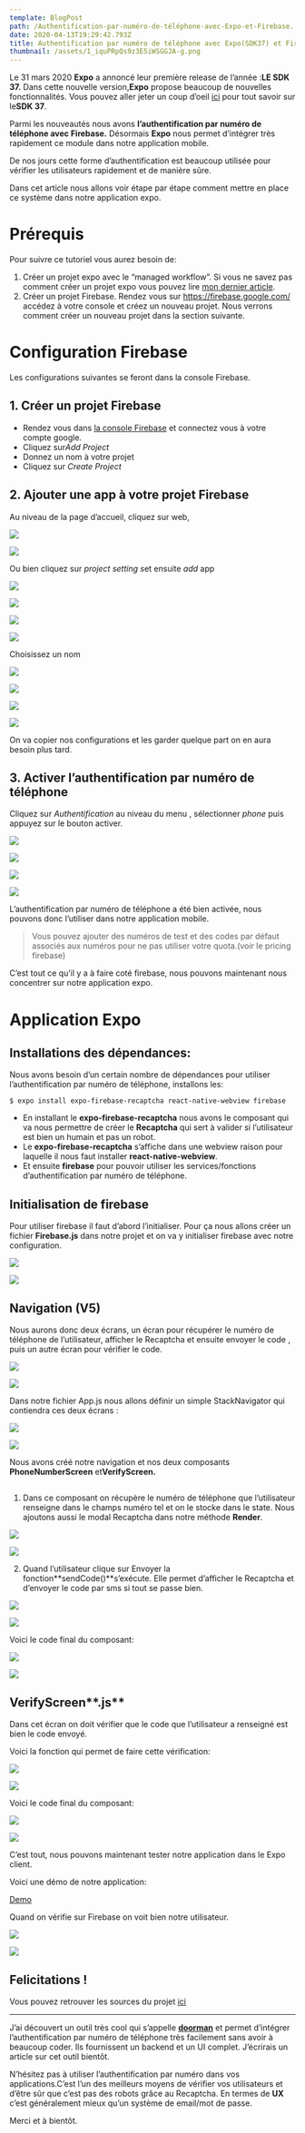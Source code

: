 ```yaml
---
template: BlogPost
path: /Authentification-par-numéro-de-téléphone-avec-Expo-et-Firebase.
date: 2020-04-13T19:29:42.793Z
title: Authentification par numéro de téléphone avec Expo(SDK37) et Firebase.
thumbnail: /assets/1_iquPRpQs9z3E5iWSGGJA-g.png
---
```

Le 31 mars 2020 **Expo** a annoncé leur première release de l’année :**LE SDK 37.** Dans cette nouvelle version,**Expo** propose beaucoup de nouvelles fonctionnalités. Vous pouvez aller jeter un coup d’oeil [ici](https://blog.expo.io/expo-sdk-37-is-now-available-dd5770f066a6) pour tout savoir sur le**SDK 37**.

Parmi les nouveautés nous avons **l’authentification par numéro de téléphone avec Firebase.** Désormais **Expo** nous permet d’intégrer très rapidement ce module dans notre application mobile.

De nos jours cette forme d’authentification est beaucoup utilisée pour vérifier les utilisateurs rapidement et de manière sûre.

Dans cet article nous allons voir étape par étape comment mettre en place ce système dans notre application expo.

# Prérequis

Pour suivre ce tutoriel vous aurez besoin de:

1. Créer un projet expo avec le “managed workflow”. Si vous ne savez pas comment créer un projet expo vous pouvez lire [mon dernier article](https://medium.com/@sidibemouhamed/les-notifications-push-avec-expo-4d30b15b486d?source=your_stories_page---------------------------).
2. Créer un projet Firebase. Rendez vous sur <https://firebase.google.com/> accédez à votre console et créez un nouveau projet. Nous verrons comment créer un nouveau projet dans la section suivante.

# Configuration Firebase

Les configurations suivantes se feront dans la console Firebase.

## 1. Créer un projet Firebase

* Rendez vous dans [la console Firebase](https://console.firebase.google.com/) et connectez vous à votre compte google.
* Cliquez sur*Add Project*
* Donnez un nom à votre projet
* Cliquez sur *Create Project*

## 2. Ajouter une app à votre projet Firebase

Au niveau de la page d’accueil, cliquez sur web,

![](https://miro.medium.com/max/60/1*40sjowMTFDhwR_L4ANM01w.png?q=20)

![](https://miro.medium.com/max/1504/1*40sjowMTFDhwR_L4ANM01w.png)

Ou bien cliquez sur *project setting s*et ensuite *add* app

![](https://miro.medium.com/max/60/1*HWJKxgjZ15-kRzrx-7jcMQ.png?q=20)

![](https://miro.medium.com/max/916/1*HWJKxgjZ15-kRzrx-7jcMQ.png)

![](https://miro.medium.com/max/60/1*XCuro-saMB2pwv-c2p1gCw.png?q=20)

![](https://miro.medium.com/max/1904/1*XCuro-saMB2pwv-c2p1gCw.png)

Choisissez un nom

![](https://miro.medium.com/max/60/1*w5zKD6lo9PE8oEatvUD6hQ.png?q=20)

![](https://miro.medium.com/max/1658/1*w5zKD6lo9PE8oEatvUD6hQ.png)

![](https://miro.medium.com/max/60/1*_Upm0ted3AmatcJ3HdHlUw.png?q=20)

![](https://miro.medium.com/max/2168/1*_Upm0ted3AmatcJ3HdHlUw.png)

On va copier nos configurations et les garder quelque part on en aura besoin plus tard.

## 3. Activer l’authentification par numéro de téléphone

Cliquez sur *Authentification* au niveau du menu , sélectionner *phone* puis appuyez sur le bouton activer.

![](https://miro.medium.com/max/60/1*O2auQut7QsfNOWz7Q3-2iA.png?q=20)

![](https://miro.medium.com/max/2522/1*O2auQut7QsfNOWz7Q3-2iA.png)

![](https://miro.medium.com/max/60/0*EFERTDstse9ABnrJ.png?q=20)

![](https://miro.medium.com/max/2800/0*EFERTDstse9ABnrJ.png)

L’authentification par numéro de téléphone a été bien activée, nous pouvons donc l’utiliser dans notre application mobile.

> Vous pouvez ajouter des numéros de test et des codes par défaut associés aux numéros pour ne pas utiliser votre quota.(voir le pricing firebase)

C’est tout ce qu’il y a à faire coté firebase, nous pouvons maintenant nous concentrer sur notre application expo.

# Application Expo

## Installations des dépendances:

Nous avons besoin d’un certain nombre de dépendances pour utiliser l’authentification par numéro de téléphone, installons les:

```
$ expo install expo-firebase-recaptcha react-native-webview firebase
```

* En installant le **expo-firebase-recaptcha** nous avons le composant qui va nous permettre de créer le **Recaptcha** qui sert à valider si l’utilisateur est bien un humain et pas un robot.
* Le **expo-firebase-recaptcha** s’affiche dans une webview raison pour laquelle il nous faut installer **react-native-webview**.
* Et ensuite **firebase** pour pouvoir utiliser les services/fonctions d’authentification par numéro de téléphone.

## Initialisation de firebase

Pour utiliser firebase il faut d’abord l’initialiser. Pour ça nous allons créer un fichier **Firebase.js** dans notre projet et on va y initialiser firebase avec notre configuration.

![](https://miro.medium.com/max/60/1*DrMKnNEnwGOd9NTuLJAnRQ.png?q=20)

![](https://miro.medium.com/max/2376/1*DrMKnNEnwGOd9NTuLJAnRQ.png)

## Navigation (V5)

Nous aurons donc deux écrans, un écran pour récupérer le numéro de téléphone de l’utilisateur, afficher le Recaptcha et ensuite envoyer le code , puis un autre écran pour vérifier le code.

![](https://miro.medium.com/max/60/1*0HCmGZ8ec0270TEEqvJ-zQ.png?q=20)

![](https://miro.medium.com/max/2376/1*0HCmGZ8ec0270TEEqvJ-zQ.png)

Dans notre fichier App.js nous allons définir un simple StackNavigator qui contiendra ces deux écrans :

![](https://miro.medium.com/max/60/1*89BcryAa43gF6x3PWHxKCQ.png?q=20)

![](https://miro.medium.com/max/2096/1*89BcryAa43gF6x3PWHxKCQ.png)

Nous avons créé notre navigation et nos deux composants **PhoneNumberScreen** et**VerifyScreen.**

## **<PhoneNumberScreen />**

1. Dans ce composant on récupère le numéro de téléphone que l’utilisateur renseigne dans le champs numéro tel et on le stocke dans le state. Nous ajoutons aussi le modal Recaptcha dans notre méthode **Render**.

![](https://miro.medium.com/max/50/1*0TgGrHdTgUFOq0NXVyPxZw.png?q=20)

![](https://miro.medium.com/max/2912/1*0TgGrHdTgUFOq0NXVyPxZw.png)

2. Quand l’utilisateur clique sur Envoyer la fonction**sendCode()**s’exécute. Elle permet d’afficher le Recaptcha et d’envoyer le code par sms si tout se passe bien.

![](https://miro.medium.com/max/60/1*aSAiHJiiZ9dwAw9DrLGDeQ.png?q=20)

![](https://miro.medium.com/max/2952/1*aSAiHJiiZ9dwAw9DrLGDeQ.png)

Voici le code final du composant:

![](https://miro.medium.com/max/38/1*l1x87WLNn64pVzDBtUISyw.png?q=20)

![](https://miro.medium.com/max/2912/1*l1x87WLNn64pVzDBtUISyw.png)

## VerifyScreen**.js**

Dans cet écran on doit vérifier que le code que l’utilisateur a renseigné est bien le code envoyé.

Voici la fonction qui permet de faire cette vérification:

![](https://miro.medium.com/max/60/1*wgWf8gBQt0jDA0cBxdqULA.png?q=20)

![](https://miro.medium.com/max/2952/1*wgWf8gBQt0jDA0cBxdqULA.png)

Voici le code final du composant:

![](https://miro.medium.com/max/30/1*r4esjpaq8eY9xarhazVwwQ.png?q=20)

![](https://miro.medium.com/max/2912/1*r4esjpaq8eY9xarhazVwwQ.png)

C’est tout, nous pouvons maintenant tester notre application dans le Expo client.

Voici une démo de notre application:

[Demo](https://streamable.com/uh8vrr)

Quand on vérifie sur Firebase on voit bien notre utilisateur.

![](https://miro.medium.com/max/60/1*Ae5n3ctr507cWKEPn8XY2A.png?q=20)

![](https://miro.medium.com/max/2536/1*Ae5n3ctr507cWKEPn8XY2A.png)

## Felicitations !

Vous pouvez retrouver les sources du projet [ici](https://github.com/Sidibedev/ExpoPhoneAuthentification)

- - -

J’ai découvert un outil très cool qui s’appelle **[doorman](http://doorman.cool/)** et permet d’intégrer l’authentification par numéro de téléphone très facilement sans avoir à beaucoup coder. Ils fournissent un backend et un UI complet. J’écrirais un article sur cet outil bientôt.

N’hésitez pas à utiliser l’authentification par numéro dans vos applications.C’est l’un des meilleurs moyens de vérifier vos utilisateurs et d’être sûr que c’est pas des robots grâce au Recaptcha. En termes de **UX** c’est généralement mieux qu’un système de email/mot de passe.

Merci et à bientôt.
